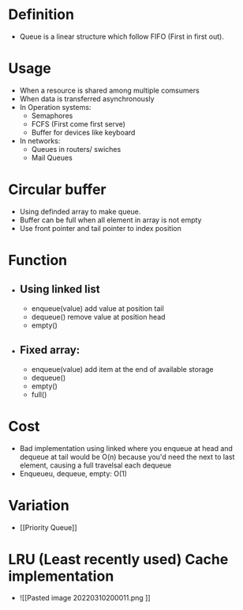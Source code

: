 # Definition
- Queue is a linear structure which follow FIFO (First in first out). 
# Usage
- When a resource is shared among multiple comsumers
- When data is transferred asynchronously
- In Operation systems:
	- Semaphores
	- FCFS (First come first serve)
	- Buffer for devices like keyboard
- In networks:
	- Queues in routers/ swiches
	- Mail Queues
# Circular buffer
- Using definded array to make queue.
- Buffer can be full when all element in array is not empty
- Use front pointer and tail pointer to index position
# Function
- ## Using linked list
	- enqueue(value) add value at position tail
	- dequeue() remove value at position head
	- empty()
- ## Fixed array:
	- enqueue(value) add item at the end of available storage
	- dequeue()
	- empty()
	- full()
# Cost
- Bad implementation using linked where you enqueue at head and dequeue at tail would be O(n) because you'd need the next to last element, causing a full travelsal each dequeue
- Enqueueu, dequeue, empty: O(1) 
# Variation
- [[Priority Queue]]
# LRU (Least recently used) Cache implementation
- ![[Pasted image 20220310200011.png ]]